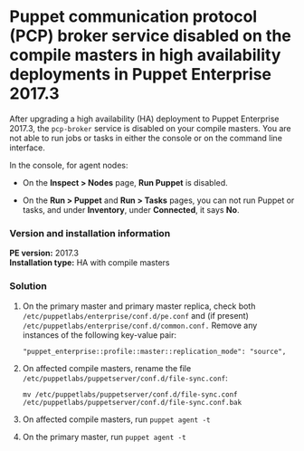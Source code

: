 # Puppet communication protocol (PCP) broker service disabled on the compile masters in high availability deployments in Puppet Enterprise 2017.3
<p>After upgrading a high availability (HA) deployment to Puppet Enterprise 2017.3, the <code>pcp-broker</code> service is disabled on your compile masters. You are not able to run jobs or tasks in either the console or on the command line interface.</p>
<p>In the console, for agent nodes:</p>
<ul>
<li>
<p>On the <strong>Inspect &gt; Nodes</strong> page, <strong>Run Puppet</strong> is disabled.</p>
</li>
<li>
<p>On the <strong>Run &gt; Puppet</strong> and <strong>Run &gt; Tasks</strong> pages, you can not run Puppet or tasks, and under <strong>Inventory</strong>, under <strong>Connected</strong>, it says <strong>No</strong>.</p>
</li>
</ul>
<h3 id="version-and-installation-information">Version and installation information</h3>
<p><strong>PE version:</strong> 2017.3<br><strong>Installation type:</strong> HA with compile masters</p>
<h3 id="solution">Solution</h3>
<ol style="list-style-type: decimal;">
<li>
<p>On the primary master and primary master replica, check both <code>/etc/puppetlabs/enterprise/conf.d/pe.conf</code> and (if present) <code>/etc/puppetlabs/enterprise/conf.d/common.conf.</code> Remove any instances of the following key-value pair:</p>
<p><code>"puppet_enterprise::profile::master::replication_mode": "source",</code></p>
</li>
<li>
<p>On affected compile masters, rename the file <code>/etc/puppetlabs/puppetserver/conf.d/file-sync.conf</code>:</p>
<p><code>mv /etc/puppetlabs/puppetserver/conf.d/file-sync.conf /etc/puppetlabs/puppetserver/conf.d/file-sync.conf.bak</code></p>
</li>
<li>
<p>On affected compile masters, run <code>puppet agent -t</code></p>
</li>
<li>
<p>On the primary master, run <code>puppet agent -t</code></p>
</li>
</ol>
